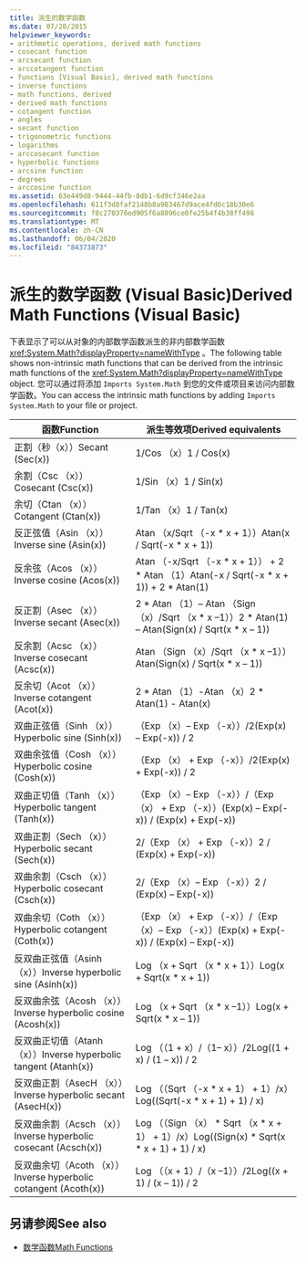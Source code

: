 ```yaml
---
title: 派生的数学函数
ms.date: 07/20/2015
helpviewer_keywords:
- arithmetic operations, derived math functions
- cosecant function
- arcsecant function
- arccotangent function
- functions [Visual Basic], derived math functions
- inverse functions
- math functions, derived
- derived math functions
- cotangent function
- angles
- secant function
- trigonometric functions
- logarithms
- arccosecant function
- hyperbolic functions
- arcsine function
- degrees
- arccosine function
ms.assetid: 63e449d8-9444-44fb-8db1-6d9cf346e2aa
ms.openlocfilehash: 611f3d8faf2148b8a983467d9ace4fd6c18b30e6
ms.sourcegitcommit: f8c270376ed905f6a8896ce0fe25b4f4b38ff498
ms.translationtype: MT
ms.contentlocale: zh-CN
ms.lasthandoff: 06/04/2020
ms.locfileid: "84373873"
---
```

# <a name="derived-math-functions-visual-basic"></a><span data-ttu-id="d4566-102">派生的数学函数 (Visual Basic)</span><span class="sxs-lookup"><span data-stu-id="d4566-102">Derived Math Functions (Visual Basic)</span></span>
<span data-ttu-id="d4566-103">下表显示了可以从对象的内部数学函数派生的非内部数学函数 <xref:System.Math?displayProperty=nameWithType> 。</span><span class="sxs-lookup"><span data-stu-id="d4566-103">The following table shows non-intrinsic math functions that can be derived from the intrinsic math functions of the <xref:System.Math?displayProperty=nameWithType> object.</span></span> <span data-ttu-id="d4566-104">您可以通过将添加 `Imports System.Math` 到您的文件或项目来访问内部数学函数。</span><span class="sxs-lookup"><span data-stu-id="d4566-104">You can access the intrinsic math functions by adding `Imports System.Math` to your file or project.</span></span>  
  
|<span data-ttu-id="d4566-105">函数</span><span class="sxs-lookup"><span data-stu-id="d4566-105">Function</span></span>|<span data-ttu-id="d4566-106">派生等效项</span><span class="sxs-lookup"><span data-stu-id="d4566-106">Derived equivalents</span></span>|  
|--------------|-------------------------|  
|<span data-ttu-id="d4566-107">正割（秒（x））</span><span class="sxs-lookup"><span data-stu-id="d4566-107">Secant (Sec(x))</span></span>|<span data-ttu-id="d4566-108">1/Cos （x）</span><span class="sxs-lookup"><span data-stu-id="d4566-108">1 / Cos(x)</span></span>|  
|<span data-ttu-id="d4566-109">余割（Csc （x））</span><span class="sxs-lookup"><span data-stu-id="d4566-109">Cosecant (Csc(x))</span></span>|<span data-ttu-id="d4566-110">1/Sin （x）</span><span class="sxs-lookup"><span data-stu-id="d4566-110">1 / Sin(x)</span></span>|  
|<span data-ttu-id="d4566-111">余切（Ctan （x））</span><span class="sxs-lookup"><span data-stu-id="d4566-111">Cotangent (Ctan(x))</span></span>|<span data-ttu-id="d4566-112">1/Tan （x）</span><span class="sxs-lookup"><span data-stu-id="d4566-112">1 / Tan(x)</span></span>|  
|<span data-ttu-id="d4566-113">反正弦值（Asin （x））</span><span class="sxs-lookup"><span data-stu-id="d4566-113">Inverse sine (Asin(x))</span></span>|<span data-ttu-id="d4566-114">Atan （x/Sqrt （-x \* x + 1））</span><span class="sxs-lookup"><span data-stu-id="d4566-114">Atan(x / Sqrt(-x \* x + 1))</span></span>|  
|<span data-ttu-id="d4566-115">反余弦（Acos （x））</span><span class="sxs-lookup"><span data-stu-id="d4566-115">Inverse cosine (Acos(x))</span></span>|<span data-ttu-id="d4566-116">Atan （-x/Sqrt （-x \* x + 1）） + 2 \* Atan （1）</span><span class="sxs-lookup"><span data-stu-id="d4566-116">Atan(-x / Sqrt(-x \* x + 1)) + 2 \* Atan(1)</span></span>|  
|<span data-ttu-id="d4566-117">反正割（Asec （x））</span><span class="sxs-lookup"><span data-stu-id="d4566-117">Inverse secant (Asec(x))</span></span>|<span data-ttu-id="d4566-118">2 \* Atan （1）– Atan （Sign （x）/Sqrt （x \* x –1））</span><span class="sxs-lookup"><span data-stu-id="d4566-118">2 \* Atan(1) – Atan(Sign(x) / Sqrt(x \* x – 1))</span></span>|  
|<span data-ttu-id="d4566-119">反余割（Acsc （x））</span><span class="sxs-lookup"><span data-stu-id="d4566-119">Inverse cosecant (Acsc(x))</span></span>|<span data-ttu-id="d4566-120">Atan （Sign （x）/Sqrt （x \* x –1））</span><span class="sxs-lookup"><span data-stu-id="d4566-120">Atan(Sign(x) / Sqrt(x \* x – 1))</span></span>|  
|<span data-ttu-id="d4566-121">反余切（Acot （x））</span><span class="sxs-lookup"><span data-stu-id="d4566-121">Inverse cotangent (Acot(x))</span></span>|<span data-ttu-id="d4566-122">2 \* Atan （1）-Atan （x）</span><span class="sxs-lookup"><span data-stu-id="d4566-122">2 \* Atan(1) - Atan(x)</span></span>|  
|<span data-ttu-id="d4566-123">双曲正弦值（Sinh （x））</span><span class="sxs-lookup"><span data-stu-id="d4566-123">Hyperbolic sine (Sinh(x))</span></span>|<span data-ttu-id="d4566-124">（Exp （x）– Exp （-x））/2</span><span class="sxs-lookup"><span data-stu-id="d4566-124">(Exp(x) – Exp(-x)) / 2</span></span>|  
|<span data-ttu-id="d4566-125">双曲余弦值（Cosh （x））</span><span class="sxs-lookup"><span data-stu-id="d4566-125">Hyperbolic cosine (Cosh(x))</span></span>|<span data-ttu-id="d4566-126">（Exp （x） + Exp （-x））/2</span><span class="sxs-lookup"><span data-stu-id="d4566-126">(Exp(x) + Exp(-x)) / 2</span></span>|  
|<span data-ttu-id="d4566-127">双曲正切值（Tanh （x））</span><span class="sxs-lookup"><span data-stu-id="d4566-127">Hyperbolic tangent (Tanh(x))</span></span>|<span data-ttu-id="d4566-128">（Exp （x）– Exp （-x））/（Exp （x） + Exp （-x））</span><span class="sxs-lookup"><span data-stu-id="d4566-128">(Exp(x) – Exp(-x)) / (Exp(x) + Exp(-x))</span></span>|  
|<span data-ttu-id="d4566-129">双曲正割（Sech （x））</span><span class="sxs-lookup"><span data-stu-id="d4566-129">Hyperbolic secant (Sech(x))</span></span>|<span data-ttu-id="d4566-130">2/（Exp （x） + Exp （-x））</span><span class="sxs-lookup"><span data-stu-id="d4566-130">2 / (Exp(x) + Exp(-x))</span></span>|  
|<span data-ttu-id="d4566-131">双曲余割（Csch （x））</span><span class="sxs-lookup"><span data-stu-id="d4566-131">Hyperbolic cosecant (Csch(x))</span></span>|<span data-ttu-id="d4566-132">2/（Exp （x）– Exp （-x））</span><span class="sxs-lookup"><span data-stu-id="d4566-132">2 / (Exp(x) – Exp(-x))</span></span>|  
|<span data-ttu-id="d4566-133">双曲余切（Coth （x））</span><span class="sxs-lookup"><span data-stu-id="d4566-133">Hyperbolic cotangent (Coth(x))</span></span>|<span data-ttu-id="d4566-134">（Exp （x） + Exp （-x））/（Exp （x）– Exp （-x））</span><span class="sxs-lookup"><span data-stu-id="d4566-134">(Exp(x) + Exp(-x)) / (Exp(x) – Exp(-x))</span></span>|  
|<span data-ttu-id="d4566-135">反双曲正弦值（Asinh （x））</span><span class="sxs-lookup"><span data-stu-id="d4566-135">Inverse hyperbolic sine (Asinh(x))</span></span>|<span data-ttu-id="d4566-136">Log （x + Sqrt （x \* x + 1））</span><span class="sxs-lookup"><span data-stu-id="d4566-136">Log(x + Sqrt(x \* x + 1))</span></span>|  
|<span data-ttu-id="d4566-137">反双曲余弦（Acosh （x））</span><span class="sxs-lookup"><span data-stu-id="d4566-137">Inverse hyperbolic cosine (Acosh(x))</span></span>|<span data-ttu-id="d4566-138">Log （x + Sqrt （x \* x –1））</span><span class="sxs-lookup"><span data-stu-id="d4566-138">Log(x + Sqrt(x \* x – 1))</span></span>|  
|<span data-ttu-id="d4566-139">反双曲正切值（Atanh （x））</span><span class="sxs-lookup"><span data-stu-id="d4566-139">Inverse hyperbolic tangent (Atanh(x))</span></span>|<span data-ttu-id="d4566-140">Log （（1 + x）/（1– x））/2</span><span class="sxs-lookup"><span data-stu-id="d4566-140">Log((1 + x) / (1 – x)) / 2</span></span>|  
|<span data-ttu-id="d4566-141">反双曲正割（AsecH （x））</span><span class="sxs-lookup"><span data-stu-id="d4566-141">Inverse hyperbolic secant (AsecH(x))</span></span>|<span data-ttu-id="d4566-142">Log （（Sqrt （-x \* x + 1） + 1）/x）</span><span class="sxs-lookup"><span data-stu-id="d4566-142">Log((Sqrt(-x \* x + 1) + 1) / x)</span></span>|  
|<span data-ttu-id="d4566-143">反双曲余割（Acsch （x））</span><span class="sxs-lookup"><span data-stu-id="d4566-143">Inverse hyperbolic cosecant (Acsch(x))</span></span>|<span data-ttu-id="d4566-144">Log （（Sign （x） \* Sqrt （x \* x + 1） + 1）/x）</span><span class="sxs-lookup"><span data-stu-id="d4566-144">Log((Sign(x) \* Sqrt(x \* x + 1) + 1) / x)</span></span>|  
|<span data-ttu-id="d4566-145">反双曲余切（Acoth （x））</span><span class="sxs-lookup"><span data-stu-id="d4566-145">Inverse hyperbolic cotangent (Acoth(x))</span></span>|<span data-ttu-id="d4566-146">Log （（x + 1）/（x –1））/2</span><span class="sxs-lookup"><span data-stu-id="d4566-146">Log((x + 1) / (x – 1)) / 2</span></span>|  
  
## <a name="see-also"></a><span data-ttu-id="d4566-147">另请参阅</span><span class="sxs-lookup"><span data-stu-id="d4566-147">See also</span></span>

- [<span data-ttu-id="d4566-148">数学函数</span><span class="sxs-lookup"><span data-stu-id="d4566-148">Math Functions</span></span>](../functions/math-functions.md)
